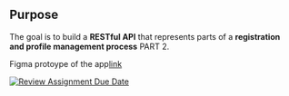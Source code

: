 ## Purpose

The goal is to build a **RESTful API** that represents parts of a **registration and profile management process** PART 2. 

Figma protoype of the app[link](https://www.figma.com/proto/rBRGaMzm8jr05s2CDWmAJf/Untitled?node-id=677-499&t=pAXjPcdDmpsNQW5m-1&scaling=scale-down&content-scaling=fixed&page-id=0%3A1&starting-point-node-id=677%3A499&show-proto-sidebar=1)

[![Review Assignment Due Date](https://classroom.github.com/assets/deadline-readme-button-22041afd0340ce965d47ae6ef1cefeee28c7c493a6346c4f15d667ab976d596c.svg)](https://classroom.github.com/a/jvJQvZ5i)


